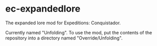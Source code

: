 ec-expandedlore
===============

The expanded lore mod for Expeditions: Conquistador.

Currently named "Unfolding". To use the mod, put the contents of the repository into a directory named "Override/Unfolding".
